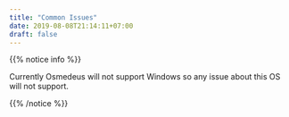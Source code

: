 ```yaml
---
title: "Common Issues"
date: 2019-08-08T21:14:11+07:00
draft: false
---
```


{{% notice info %}}

Currently Osmedeus will not support Windows so any issue about this OS will not support.

{{% /notice %}}